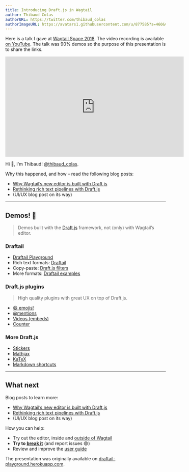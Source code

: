 ```yaml
---
title: Introducing Draft.js in Wagtail
author: Thibaud Colas
authorURL: https://twitter.com/thibaud_colas
authorImageURL: https://avatars1.githubusercontent.com/u/877585?s=460&v=4
---
```


Here is a talk I gave at [Wagtail Space 2018](https://www.wagtail.space). The video recording is available [on YouTube](https://www.youtube.com/watch?v=lh9nmN1mzwQ&t=2618s). The talk was 90% demos so the purpose of this presentation is to share the links.

<!-- truncate -->

<iframe width="560" height="315" src="https://www.youtube.com/embed/mf8AS5EwHvc" frameBorder="0" allow="autoplay; encrypted-media" allowfullscreen></iframe>

Hi 👋, I'm Thibaud! [@thibaud_colas](https://twitter.com/thibaud_colas).

Why this happened, and how – read the following blog posts:

- [Why Wagtail’s new editor is built with Draft.js](/blog/2018/03/05/why-wagtail-new-editor-is-built-with-draft-js)
- [Rethinking rich text pipelines with Draft.js](/blog/2018/03/13/rethinking-rich-text-pipelines-with-draft-js)
- (UI/UX blog post on its way)

---

## Demos! 🌈

> Demos built with the [Draft.js](https://draftjs.org/) framework, not (only) with Wagtail’s editor.

### Draftail

- [Draftail Playground](https://draftail-playground.herokuapp.com/)
- Rich text formats: [Draftail](https://www.draftail.org/)
- Copy-paste: [Draft.js filters](https://thibaudcolas.github.io/draftjs-filters/)
- More formats: [Draftail examples](https://www.draftail.org/examples)

### Draft.js plugins

> High quality plugins with great UX on top of Draft.js.

- [😄 emojis!](https://www.draft-js-plugins.com/plugin/emoji)
- [@mentions](https://www.draft-js-plugins.com/plugin/mention)
- [Videos (embeds)](https://www.draft-js-plugins.com/plugin/video)
- [Counter](https://www.draft-js-plugins.com/plugin/counter)

### More Draft.js

- [Stickers](https://www.draft-js-plugins.com/plugin/sticker)
- [Mathjax](https://efloti.github.io/draft-js-mathjax-plugin/)
- [KaTeX](https://letranloc.github.io/draft-js-katex-plugin/)
- [Markdown shortcuts](https://ngs.github.io/draft-js-markdown-shortcuts-plugin/)

---

## What next

Blog posts to learn more:

- [Why Wagtail’s new editor is built with Draft.js](https://wagtail.io/blog/why-wagtail-new-editor-is-built-with-draft-js/)
- [Rethinking rich text pipelines with Draft.js](https://wagtail.io/blog/rethinking-rich-text-pipelines-with-draft-js/)
- (UI/UX blog post on its way)

How you can help:

- Try out the editor, inside and [outside of Wagtail](hhttps://www.draftail.org/)
- **Try to [break it](hhttps://www.draftail.org/)** (and report issues 😄)
- Review and improve the [user guide](/docs/user-guide)

The presentation was originally available on [draftail-playground.herokuapp.com](https://draftail-playground.herokuapp.com/).
